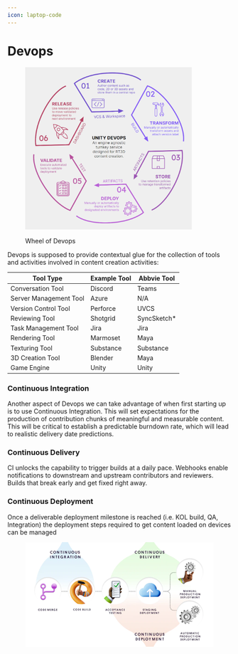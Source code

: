 ```yaml
---
icon: laptop-code
---
```


# Devops

<figure><img src="../.gitbook/assets/image (5).png" alt="" width="375"><figcaption><p>Wheel of Devops</p></figcaption></figure>

Devops is supposed to provide contextual glue for the collection of tools and activities involved in content creation activities:



| Tool Type              | Example Tool | Abbvie Tool  |
| ---------------------- | ------------ | ------------ |
| Conversation Tool      | Discord      | Teams        |
| Server Management Tool | Azure        | N/A          |
| Version Control Tool   | Perforce     | UVCS         |
| Reviewing Tool         | Shotgrid     | SyncSketch\* |
| Task Management Tool   | Jira         | Jira         |
| Rendering Tool         | Marmoset     | Maya         |
| Texturing Tool         | Substance    | Substance    |
| 3D Creation Tool       | Blender      | Maya         |
| Game Engine            | Unity        | Unity        |

### Continuous Integration

Another aspect of Devops we can take advantage of when first starting up is to use Continuous Integration. This will set expectations for the production of contribution chunks of meaningful and measurable content. This will be critical to establish a predictable burndown rate, which will lead to realistic delivery date predictions.

### Continuous Delivery

CI unlocks the capability to trigger builds at a daily pace. Webhooks enable notifications to downstream and upstream contributors and reviewers. Builds that break early and get fixed right away.

### Continuous Deployment

Once a deliverable deployment milestone is reached (i.e. KOL build, QA, Integration) the deployment steps required to get content loaded on devices can be managed

<figure><img src="../.gitbook/assets/image (6).png" alt=""><figcaption></figcaption></figure>
